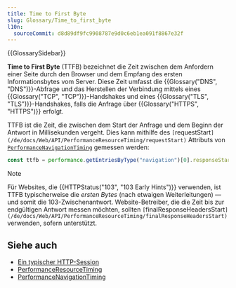 ```yaml
---
title: Time to First Byte
slug: Glossary/Time_to_first_byte
l10n:
  sourceCommit: d8d89df9fc9908787e9d0c6eb1ea091f8867e32f
---
```


{{GlossarySidebar}}

**Time to First Byte** (TTFB) bezeichnet die Zeit zwischen dem Anfordern einer Seite durch den Browser und dem Empfang des ersten Informationsbytes vom Server. Diese Zeit umfasst die {{Glossary("DNS", "DNS")}}-Abfrage und das Herstellen der Verbindung mittels eines {{Glossary("TCP", "TCP")}}-Handshakes und eines {{Glossary("TLS", "TLS")}}-Handshakes, falls die Anfrage über {{Glossary("HTTPS", "HTTPS")}} erfolgt.

TTFB ist die Zeit, die zwischen dem Start der Anfrage und dem Beginn der Antwort in Millisekunden vergeht. Dies kann mithilfe des `[`requestStart`](/de/docs/Web/API/PerformanceResourceTiming/requestStart)` Attributs von [`PerformanceNavigationTiming`](/de/docs/Web/API/PerformanceNavigationTiming) gemessen werden:

```js
const ttfb = performance.getEntriesByType("navigation")[0].responseStart;
```

> [!NOTE]
> Für Websites, die {{HTTPStatus("103", "103 Early Hints")}} verwenden, ist TTFB typischerweise die _ersten Bytes_ (nach etwaigen Weiterleitungen) — und somit die 103-Zwischenantwort. Website-Betreiber, die die Zeit bis zur endgültigen Antwort messen möchten, sollten `[`finalResponseHeadersStart`](/de/docs/Web/API/PerformanceResourceTiming/finalResponseHeadersStart)` verwenden, sofern unterstützt.

## Siehe auch

- [Ein typischer HTTP-Session](/de/docs/Web/HTTP/Session)
- [PerformanceResourceTiming](/de/docs/Web/API/PerformanceResourceTiming)
- [PerformanceNavigationTiming](/de/docs/Web/API/PerformanceNavigationTiming)
